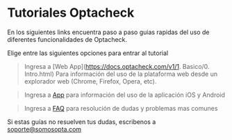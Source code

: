 # Tutoriales Optacheck

En los siguientes links encuentra paso a paso guias rapidas del uso de diferentes funcionalidades de Optacheck. 

Elige entre las siguientes opciones para entrar al tutorial
> Ingresa a [Web App](https://docs.optacheck.com/v1/1. Basico/0. Intro.html) Para información del uso de la plataforma web desde un explorador web (Chrome, Firefox, Opera, etc). 

> Ingresa a [App](https://stackedit.io/) para información del uso de la aplicación iOS y Android

> Ingresa a [FAQ](https://stackedit.io/) para resolución de dudas y problemas mas comunes 


Si estas guías no resuelven tus dudas, escribenos a soporte@somosopta.com 

<!--stackedit_data:
eyJoaXN0b3J5IjpbNzI0NTAwNTQ4LC00NDkwNTE1NzldfQ==
-->